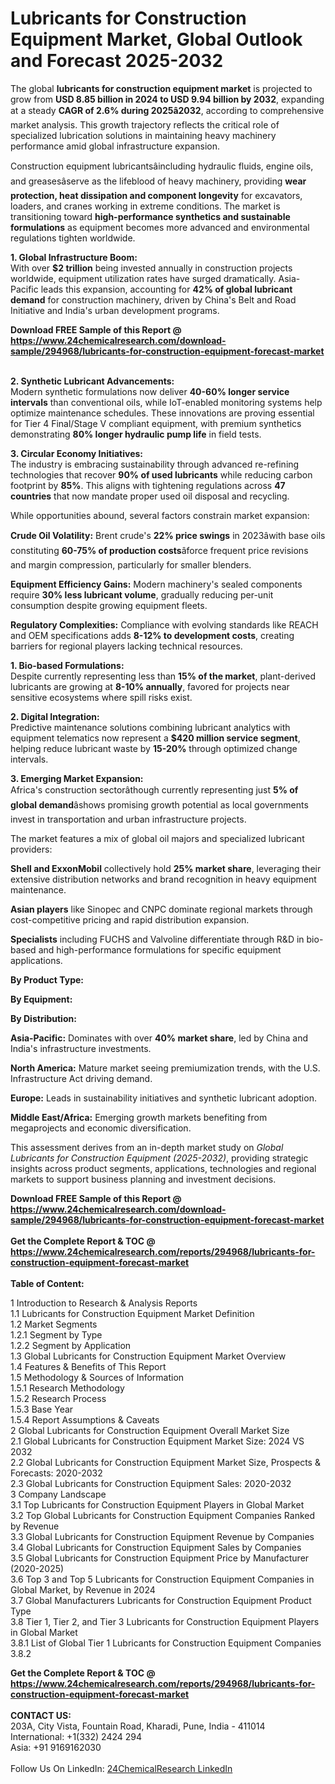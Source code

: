 <h1>Lubricants for Construction Equipment Market, Global Outlook and Forecast 2025-2032</h1><p>The global <strong>lubricants for construction equipment market</strong> is projected to grow from <strong>USD 8.85 billion in 2024 to USD 9.94 billion by 2032</strong>, expanding at a steady <strong>CAGR of 2.6% during 2025â2032</strong>, according to comprehensive market analysis. This growth trajectory reflects the critical role of specialized lubrication solutions in maintaining heavy machinery performance amid global infrastructure expansion.</p><p>Construction equipment lubricantsâincluding hydraulic fluids, engine oils, and greasesâserve as the lifeblood of heavy machinery, providing <strong>wear protection, heat dissipation and component longevity</strong> for excavators, loaders, and cranes working in extreme conditions. The market is transitioning toward <strong>high-performance synthetics and sustainable formulations</strong> as equipment becomes more advanced and environmental regulations tighten worldwide.</p><p><strong>1. Global Infrastructure Boom:</strong><br>
With over <strong>$2 trillion</strong> being invested annually in construction projects worldwide, equipment utilization rates have surged dramatically. Asia-Pacific leads this expansion, accounting for <strong>42% of global lubricant demand</strong> for construction machinery, driven by China's Belt and Road Initiative and India's urban development programs.</p><div><b>Download FREE Sample of this Report @ 
            <a href="https://www.24chemicalresearch.com/download-sample/294968/lubricants-for-construction-equipment-forecast-market">
            https://www.24chemicalresearch.com/download-sample/294968/lubricants-for-construction-equipment-forecast-market</a></b></div><br><p><strong>2. Synthetic Lubricant Advancements:</strong><br>
Modern synthetic formulations now deliver <strong>40-60% longer service intervals</strong> than conventional oils, while IoT-enabled monitoring systems help optimize maintenance schedules. These innovations are proving essential for Tier 4 Final/Stage V compliant equipment, with premium synthetics demonstrating <strong>80% longer hydraulic pump life</strong> in field tests.</p><p><strong>3. Circular Economy Initiatives:</strong><br>
The industry is embracing sustainability through advanced re-refining technologies that recover <strong>90% of used lubricants</strong> while reducing carbon footprint by <strong>85%</strong>. This aligns with tightening regulations across <strong>47 countries</strong> that now mandate proper used oil disposal and recycling.</p><p>While opportunities abound, several factors constrain market expansion:</p><p><strong>Crude Oil Volatility:</strong> Brent crude's <strong>22% price swings</strong> in 2023âwith base oils constituting <strong>60-75% of production costs</strong>âforce frequent price revisions and margin compression, particularly for smaller blenders.</p><p><strong>Equipment Efficiency Gains:</strong> Modern machinery's sealed components require <strong>30% less lubricant volume</strong>, gradually reducing per-unit consumption despite growing equipment fleets.</p><p><strong>Regulatory Complexities:</strong> Compliance with evolving standards like REACH and OEM specifications adds <strong>8-12% to development costs</strong>, creating barriers for regional players lacking technical resources.</p><p><strong>1. Bio-based Formulations:</strong><br>
Despite currently representing less than <strong>15% of the market</strong>, plant-derived lubricants are growing at <strong>8-10% annually</strong>, favored for projects near sensitive ecosystems where spill risks exist.</p><p><strong>2. Digital Integration:</strong><br>
Predictive maintenance solutions combining lubricant analytics with equipment telematics now represent a <strong>$420 million service segment</strong>, helping reduce lubricant waste by <strong>15-20%</strong> through optimized change intervals.</p><p><strong>3. Emerging Market Expansion:</strong><br>
Africa's construction sectorâthough currently representing just <strong>5% of global demand</strong>âshows promising growth potential as local governments invest in transportation and urban infrastructure projects.</p><p>The market features a mix of global oil majors and specialized lubricant providers:</p><p><strong>Shell and ExxonMobil</strong> collectively hold <strong>25% market share</strong>, leveraging their extensive distribution networks and brand recognition in heavy equipment maintenance.</p><p><strong>Asian players</strong> like Sinopec and CNPC dominate regional markets through cost-competitive pricing and rapid distribution expansion.</p><p><strong>Specialists</strong> including FUCHS and Valvoline differentiate through R&amp;D in bio-based and high-performance formulations for specific equipment applications.</p><p><strong>By Product Type:</strong></p><p><strong>By Equipment:</strong></p><p><strong>By Distribution:</strong></p><p><strong>Asia-Pacific:</strong> Dominates with over <strong>40% market share</strong>, led by China and India's infrastructure investments.</p><p><strong>North America:</strong> Mature market seeing premiumization trends, with the U.S. Infrastructure Act driving demand.</p><p><strong>Europe:</strong> Leads in sustainability initiatives and synthetic lubricant adoption.</p><p><strong>Middle East/Africa:</strong> Emerging growth markets benefiting from megaprojects and economic diversification.</p><p>This assessment derives from an in-depth market study on <em>Global Lubricants for Construction Equipment (2025-2032)</em>, providing strategic insights across product segments, applications, technologies and regional markets to support business planning and investment decisions.</p><div><b>Download FREE Sample of this Report @ 
            <a href="https://www.24chemicalresearch.com/download-sample/294968/lubricants-for-construction-equipment-forecast-market">
            https://www.24chemicalresearch.com/download-sample/294968/lubricants-for-construction-equipment-forecast-market</a></b></div><br><div><b>Get the Complete Report & TOC @ 
            <a href="https://www.24chemicalresearch.com/reports/294968/lubricants-for-construction-equipment-forecast-market">
            https://www.24chemicalresearch.com/reports/294968/lubricants-for-construction-equipment-forecast-market</a></b></div><br>
            <b>Table of Content:</b><p>1 Introduction to Research & Analysis Reports<br />
 1.1 Lubricants for Construction Equipment Market Definition<br />
 1.2 Market Segments<br />
 1.2.1 Segment by Type<br />
 1.2.2 Segment by Application<br />
 1.3 Global Lubricants for Construction Equipment Market Overview<br />
 1.4 Features & Benefits of This Report<br />
 1.5 Methodology & Sources of Information<br />
 1.5.1 Research Methodology<br />
 1.5.2 Research Process<br />
 1.5.3 Base Year<br />
 1.5.4 Report Assumptions & Caveats<br />
2 Global Lubricants for Construction Equipment Overall Market Size<br />
 2.1 Global Lubricants for Construction Equipment Market Size: 2024 VS 2032<br />
 2.2 Global Lubricants for Construction Equipment Market Size, Prospects & Forecasts: 2020-2032<br />
 2.3 Global Lubricants for Construction Equipment Sales: 2020-2032<br />
3 Company Landscape<br />
 3.1 Top Lubricants for Construction Equipment Players in Global Market<br />
 3.2 Top Global Lubricants for Construction Equipment Companies Ranked by Revenue<br />
 3.3 Global Lubricants for Construction Equipment Revenue by Companies<br />
 3.4 Global Lubricants for Construction Equipment Sales by Companies<br />
 3.5 Global Lubricants for Construction Equipment Price by Manufacturer (2020-2025)<br />
 3.6 Top 3 and Top 5 Lubricants for Construction Equipment Companies in Global Market, by Revenue in 2024<br />
 3.7 Global Manufacturers Lubricants for Construction Equipment Product Type<br />
 3.8 Tier 1, Tier 2, and Tier 3 Lubricants for Construction Equipment Players in Global Market<br />
 3.8.1 List of Global Tier 1 Lubricants for Construction Equipment Companies<br />
 3.8.2 </p><div><b>Get the Complete Report & TOC @ 
            <a href="https://www.24chemicalresearch.com/reports/294968/lubricants-for-construction-equipment-forecast-market">
            https://www.24chemicalresearch.com/reports/294968/lubricants-for-construction-equipment-forecast-market</a></b></div><br><b>CONTACT US:</b><br>
            203A, City Vista, Fountain Road, Kharadi, Pune, India - 411014<br>
            International: +1(332) 2424 294<br>
            Asia: +91 9169162030 <br><br>
            Follow Us On LinkedIn: <a href="https://www.linkedin.com/company/24chemicalresearch/">24ChemicalResearch LinkedIn</a>